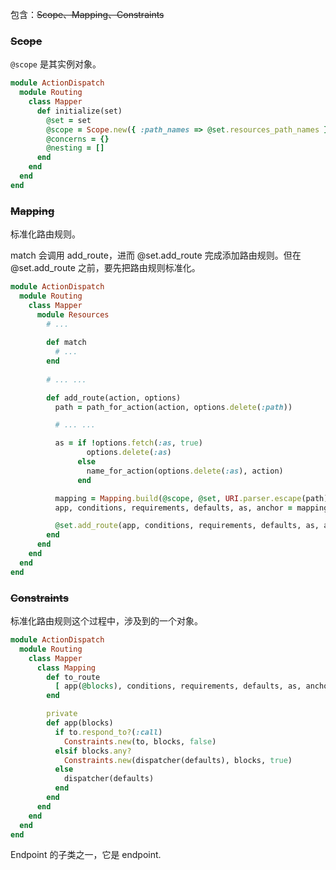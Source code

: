 包含：~~Scope、Mapping、Constraints~~

### ~~Scope~~

`@scope` 是其实例对象。

```ruby
module ActionDispatch
  module Routing
    class Mapper
      def initialize(set)
        @set = set
        @scope = Scope.new({ :path_names => @set.resources_path_names })
        @concerns = {}
        @nesting = []
      end
    end
  end
end
```

### ~~Mapping~~

标准化路由规则。

match 会调用 add_route，进而 @set.add_route 完成添加路由规则。但在 @set.add_route 之前，要先把路由规则标准化。

```ruby
module ActionDispatch
  module Routing
    class Mapper
      module Resources
        # ...
        
        def match
          # ...
        end
        
        # ... ...

        def add_route(action, options)
          path = path_for_action(action, options.delete(:path))

          # ... ...

          as = if !options.fetch(:as, true)
                 options.delete(:as)
               else
                 name_for_action(options.delete(:as), action)
               end

          mapping = Mapping.build(@scope, @set, URI.parser.escape(path), as, options)
          app, conditions, requirements, defaults, as, anchor = mapping.to_route

          @set.add_route(app, conditions, requirements, defaults, as, anchor)
        end
      end
    end
  end
end
```

### ~~Constraints~~

标准化路由规则这个过程中，涉及到的一个对象。

```ruby
module ActionDispatch
  module Routing
    class Mapper
      class Mapping
        def to_route
          [ app(@blocks), conditions, requirements, defaults, as, anchor ]
        end

        private
        def app(blocks)
          if to.respond_to?(:call)
            Constraints.new(to, blocks, false)
          elsif blocks.any?
            Constraints.new(dispatcher(defaults), blocks, true)
          else
            dispatcher(defaults)
          end
        end
      end
    end
  end
end
```

Endpoint 的子类之一，它是 endpoint.
